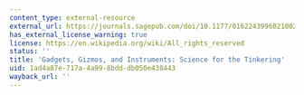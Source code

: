 ```yaml
---
content_type: external-resource
external_url: https://journals.sagepub.com/doi/10.1177/016224399602100205
has_external_license_warning: true
license: https://en.wikipedia.org/wiki/All_rights_reserved
status: ''
title: 'Gadgets, Gizmos, and Instruments: Science for the Tinkering'
uid: 1ad4a87e-717a-4a99-8bdd-db050e438443
wayback_url: ''
---
```

